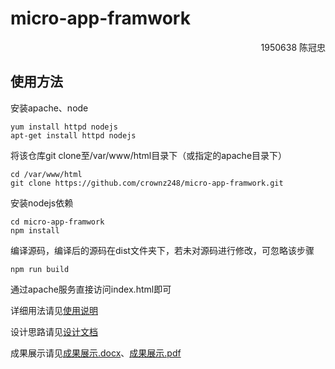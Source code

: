 # micro-app-framwork

<p align="right">1950638 陈冠忠</p>

## 使用方法

安装apache、node

```shell
yum install httpd nodejs
apt-get install httpd nodejs
```

将该仓库git clone至/var/www/html目录下（或指定的apache目录下）

```shell
cd /var/www/html
git clone https://github.com/crownz248/micro-app-framwork.git
```

安装nodejs依赖

```shell
cd micro-app-framwork
npm install
```

编译源码，编译后的源码在dist文件夹下，若未对源码进行修改，可忽略该步骤

```shell
npm run build
```

通过apache服务直接访问index.html即可

详细用法请见[使用说明](https://github.com/crownz248/micro-app-framwork/edit/main/doc/使用说明.md)

设计思路请见[设计文档](https://github.com/crownz248/micro-app-framwork/edit/main/doc/设计文档.md)


成果展示请见[成果展示.docx](https://github.com/crownz248/micro-app-framwork/edit/main/doc/成果展示.docx)、[成果展示.pdf](https://github.com/crownz248/micro-app-framwork/edit/main/doc/成果展示.pdf)











